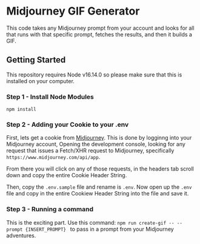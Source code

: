 # Midjourney GIF Generator

This code takes any Midjourney prompt from your account and looks for all that runs with that specific prompt, fetches the results, and then it builds a GIF.

## Getting Started
This repository requires Node v16.14.0 so please make sure that this is installed on your computer.


### Step 1 - Install Node Modules
```
npm install
```

### Step 2 - Adding your Cookie to your .env
First, lets get a cookie from [Midjourney](https://www.midjourney.com/app/). This is done by logginng into your Midjourney account, Opening the development console,  looking for any request that issues a Fetch/XHR request to Midjourney, specifically `https://www.midjourney.com/api/app`. 

From there you will click on any of those requests, in the headers tab scroll down and copy the entire Cookie Header String.

Then, copy the `.env.sample` file and rename is `.env`. Now open up the `.env` file and copy in the entire Cookiew Header String into the file and save it.

### Step 3 - Running a command
This is the exciting part. Use this command: `npm run create-gif -- --prompt {INSERT_PROMPT} ` to pass in a prompt from your Midjourney adventures. 

